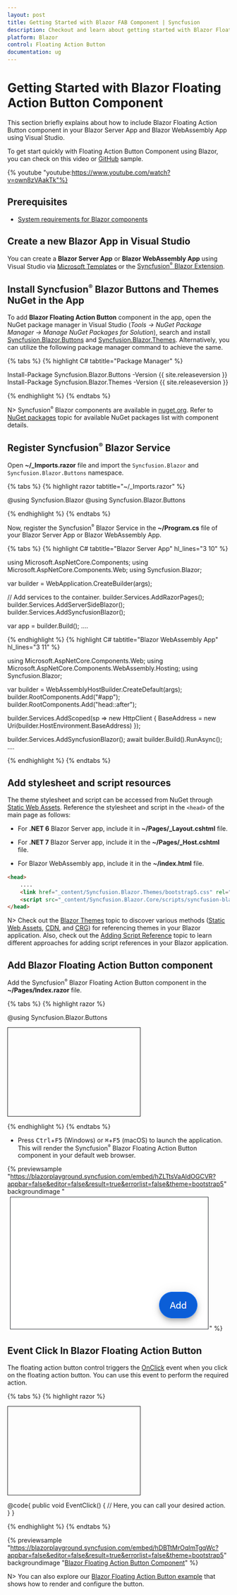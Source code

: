```yaml
---
layout: post
title: Getting Started with Blazor FAB Component | Syncfusion
description: Checkout and learn about getting started with Blazor Floating Action Button component in Blazor Server App and Blazor WebAssembly App.
platform: Blazor
control: Floating Action Button
documentation: ug
---
```


# Getting Started with Blazor Floating Action Button Component

This section briefly explains about how to include Blazor Floating Action Button component in your Blazor Server App and Blazor WebAssembly App using Visual Studio.

To get start quickly with Floating Action Button Component using Blazor, you can check on this video or [GitHub](https://github.com/SyncfusionExamples/Blazor-Getting-Started-Examples/tree/main/FloatingActionButton) sample.

{% youtube
"youtube:https://www.youtube.com/watch?v=own8zVAakTk"%}

## Prerequisites

* [System requirements for Blazor components](https://blazor.syncfusion.com/documentation/system-requirements)

## Create a new Blazor App in Visual Studio

You can create a **Blazor Server App** or **Blazor WebAssembly App** using Visual Studio via [Microsoft Templates](https://learn.microsoft.com/en-us/aspnet/core/blazor/tooling?view=aspnetcore-7.0&pivots=vs) or the [Syncfusion<sup style="font-size:70%">&reg;</sup> Blazor Extension](https://blazor.syncfusion.com/documentation/visual-studio-integration/template-studio).

## Install Syncfusion<sup style="font-size:70%">&reg;</sup> Blazor Buttons and Themes NuGet in the App

To add **Blazor Floating Action Button** component in the app, open the NuGet package manager in Visual Studio (*Tools → NuGet Package Manager → Manage NuGet Packages for Solution*), search and install [Syncfusion.Blazor.Buttons](https://www.nuget.org/packages/Syncfusion.Blazor.Buttons) and [Syncfusion.Blazor.Themes](https://www.nuget.org/packages/Syncfusion.Blazor.Themes/). Alternatively, you can utilize the following package manager command to achieve the same.

{% tabs %}
{% highlight C# tabtitle="Package Manager" %}

Install-Package Syncfusion.Blazor.Buttons -Version {{ site.releaseversion }}
Install-Package Syncfusion.Blazor.Themes -Version {{ site.releaseversion }}

{% endhighlight %}
{% endtabs %}

N> Syncfusion<sup style="font-size:70%">&reg;</sup> Blazor components are available in [nuget.org](https://www.nuget.org/packages?q=syncfusion.blazor). Refer to [NuGet packages](https://blazor.syncfusion.com/documentation/nuget-packages) topic for available NuGet packages list with component details.

## Register Syncfusion<sup style="font-size:70%">&reg;</sup> Blazor Service

Open **~/_Imports.razor** file and import the `Syncfusion.Blazor` and `Syncfusion.Blazor.Buttons` namespace.

{% tabs %}
{% highlight razor tabtitle="~/_Imports.razor" %}

@using Syncfusion.Blazor
@using Syncfusion.Blazor.Buttons

{% endhighlight %}
{% endtabs %}

Now, register the Syncfusion<sup style="font-size:70%">&reg;</sup> Blazor Service in the **~/Program.cs** file of your Blazor Server App or Blazor WebAssembly App.

{% tabs %}
{% highlight C# tabtitle="Blazor Server App" hl_lines="3 10" %}

using Microsoft.AspNetCore.Components;
using Microsoft.AspNetCore.Components.Web;
using Syncfusion.Blazor;

var builder = WebApplication.CreateBuilder(args);

// Add services to the container.
builder.Services.AddRazorPages();
builder.Services.AddServerSideBlazor();
builder.Services.AddSyncfusionBlazor();

var app = builder.Build();
....

{% endhighlight %}
{% highlight C# tabtitle="Blazor WebAssembly App" hl_lines="3 11" %}

using Microsoft.AspNetCore.Components.Web;
using Microsoft.AspNetCore.Components.WebAssembly.Hosting;
using Syncfusion.Blazor;

var builder = WebAssemblyHostBuilder.CreateDefault(args);
builder.RootComponents.Add<App>("#app");
builder.RootComponents.Add<HeadOutlet>("head::after");

builder.Services.AddScoped(sp => new HttpClient { BaseAddress = new Uri(builder.HostEnvironment.BaseAddress) });

builder.Services.AddSyncfusionBlazor();
await builder.Build().RunAsync();
....

{% endhighlight %}
{% endtabs %}

## Add stylesheet and script resources

The theme stylesheet and script can be accessed from NuGet through [Static Web Assets](https://blazor.syncfusion.com/documentation/appearance/themes#static-web-assets). Reference the stylesheet and script in the `<head>` of the main page as follows:

* For **.NET 6** Blazor Server app, include it in **~/Pages/_Layout.cshtml** file.

* For **.NET 7** Blazor Server app, include it in the **~/Pages/_Host.cshtml** file.

* For Blazor WebAssembly app, include it in the **~/index.html** file.

```html
<head>
    ....
    <link href="_content/Syncfusion.Blazor.Themes/bootstrap5.css" rel="stylesheet" />
    <script src="_content/Syncfusion.Blazor.Core/scripts/syncfusion-blazor.min.js" type="text/javascript"></script>
</head>
```
N> Check out the [Blazor Themes](https://blazor.syncfusion.com/documentation/appearance/themes) topic to discover various methods ([Static Web Assets](https://blazor.syncfusion.com/documentation/appearance/themes#static-web-assets), [CDN](https://blazor.syncfusion.com/documentation/appearance/themes#cdn-reference), and [CRG](https://blazor.syncfusion.com/documentation/common/custom-resource-generator)) for referencing themes in your Blazor application. Also, check out the [Adding Script Reference](https://blazor.syncfusion.com/documentation/common/adding-script-references) topic to learn different approaches for adding script references in your Blazor application.

## Add Blazor Floating Action Button component

Add the Syncfusion<sup style="font-size:70%">&reg;</sup> Blazor Floating Action Button component in the **~/Pages/Index.razor** file.

{% tabs %}
{% highlight razor %}

@using Syncfusion.Blazor.Buttons

<div id="target" style="min-height:200px; position:relative; width:300px; border:1px solid;">
    <SfFab Target="#target" Content="Add"></SfFab>
</div>

{% endhighlight %}
{% endtabs %}

* Press <kbd>Ctrl</kbd>+<kbd>F5</kbd> (Windows) or <kbd>⌘</kbd>+<kbd>F5</kbd> (macOS) to launch the application. This will render the Syncfusion<sup style="font-size:70%">&reg;</sup> Blazor Floating Action Button component in your default web browser.

{% previewsample "https://blazorplayground.syncfusion.com/embed/hZLTtsVaAldOGCVR?appbar=false&editor=false&result=true&errorlist=false&theme=bootstrap5" backgroundimage "![Blazor Floating Action Button Component](./images/blazor-fab-component.png)" %}

## Event Click In Blazor Floating Action Button

The floating action button control triggers the [OnClick](https://help.syncfusion.com/cr/blazor/Syncfusion.Blazor.Buttons.SfButton.html#Syncfusion_Blazor_Buttons_SfButton_OnClick) event when you click on the floating action button. You can use this event to perform the required action.

{% tabs %}
{% highlight razor %}

<div id="target" style="min-height:200px; position:relative; width:300px; border:1px solid;">
    <SfFab Target="#target" IconCss="e-icons e-plus" OnClick="EventClick"></SfFab>
</div>

@code{
    public void EventClick()
    {
        // Here, you can call your desired action.
    }
}

{% endhighlight %}
{% endtabs %}

{% previewsample "https://blazorplayground.syncfusion.com/embed/hDBTtMrOqlmTgqWc?appbar=false&editor=false&result=true&errorlist=false&theme=bootstrap5" backgroundimage "[Blazor Floating Action Button Component](./images/blazor-fab-event-click-sample.png)" %}

N> You can also explore our [Blazor Floating Action Button example](https://blazor.syncfusion.com/demos/fab/overview?theme=bootstrap5) that shows how to render and configure the button.

